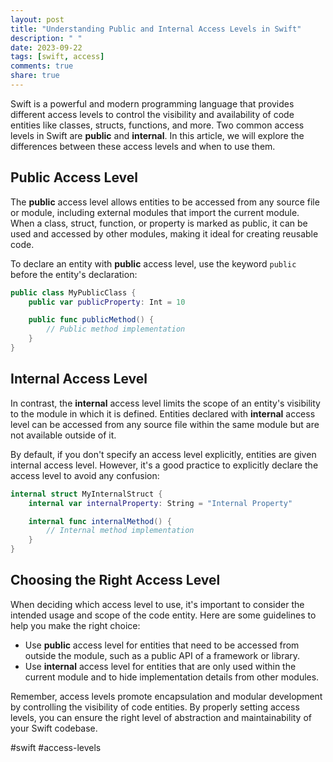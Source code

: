 ```yaml
---
layout: post
title: "Understanding Public and Internal Access Levels in Swift"
description: " "
date: 2023-09-22
tags: [swift, access]
comments: true
share: true
---
```


Swift is a powerful and modern programming language that provides different access levels to control the visibility and availability of code entities like classes, structs, functions, and more. Two common access levels in Swift are **public** and **internal**. In this article, we will explore the differences between these access levels and when to use them.

## Public Access Level

The **public** access level allows entities to be accessed from any source file or module, including external modules that import the current module. When a class, struct, function, or property is marked as public, it can be used and accessed by other modules, making it ideal for creating reusable code.

To declare an entity with **public** access level, use the keyword `public` before the entity's declaration:

```swift
public class MyPublicClass {
    public var publicProperty: Int = 10

    public func publicMethod() {
        // Public method implementation
    }
}
```

## Internal Access Level

In contrast, the **internal** access level limits the scope of an entity's visibility to the module in which it is defined. Entities declared with **internal** access level can be accessed from any source file within the same module but are not available outside of it.

By default, if you don't specify an access level explicitly, entities are given internal access level. However, it's a good practice to explicitly declare the access level to avoid any confusion:

```swift
internal struct MyInternalStruct {
    internal var internalProperty: String = "Internal Property"

    internal func internalMethod() {
        // Internal method implementation
    }
}
```

## Choosing the Right Access Level

When deciding which access level to use, it's important to consider the intended usage and scope of the code entity. Here are some guidelines to help you make the right choice:

- Use **public** access level for entities that need to be accessed from outside the module, such as a public API of a framework or library.
- Use **internal** access level for entities that are only used within the current module and to hide implementation details from other modules.

Remember, access levels promote encapsulation and modular development by controlling the visibility of code entities. By properly setting access levels, you can ensure the right level of abstraction and maintainability of your Swift codebase.

#swift #access-levels